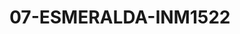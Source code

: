 ---
title: 07-ESMERALDA-INM1522
image: 07-ESMERALDA-INM1522.jpg
brand: Inmaculada-Garcia
layout: vestito
---